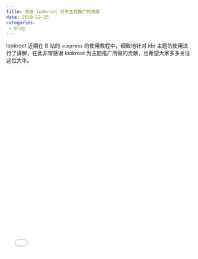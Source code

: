 ```yaml
---
title: 感谢 lookroot 对于主题推广的贡献
date: 2019-12-25
categories:
 - blog
---
```


lookroot 近期在 B 站的 `vuepress` 的使用教程中，细致地针对 ido 主题的使用进行了讲解，在此非常感谢 lookroot 为主题推广所做的贡献，也希望大家多多关注这位大牛。

<iframe src="//player.bilibili.com/player.html?aid=583145008&cid=191619036&page=1&danmaku=0" allowfullscreen="allowfullscreen" width="100%" height="500" scrolling="no" frameborder="0" sandbox="allow-top-navigation allow-same-origin allow-forms allow-scripts"></iframe>